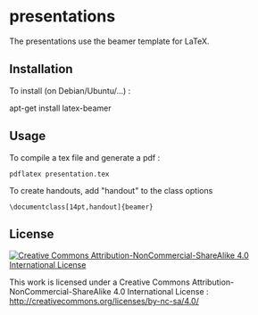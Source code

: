 presentations
=============

The presentations use the beamer template for LaTeX.

Installation
------------

To install (on Debian/Ubuntu/...) :

apt-get install latex-beamer

Usage
-----

To compile a tex file and generate a pdf :

`pdflatex presentation.tex`

To create handouts, add "handout" to the class options

    \documentclass[14pt,handout]{beamer}

License
-------

[![Creative Commons Attribution-NonCommercial-ShareAlike 4.0 International License](http://i.creativecommons.org/l/by-nc-sa/4.0/88x31.png)](http://creativecommons.org/licenses/by-nc-sa/4.0/
)

This work is licensed under a Creative Commons Attribution-NonCommercial-ShareAlike 4.0 International License : 
http://creativecommons.org/licenses/by-nc-sa/4.0/

